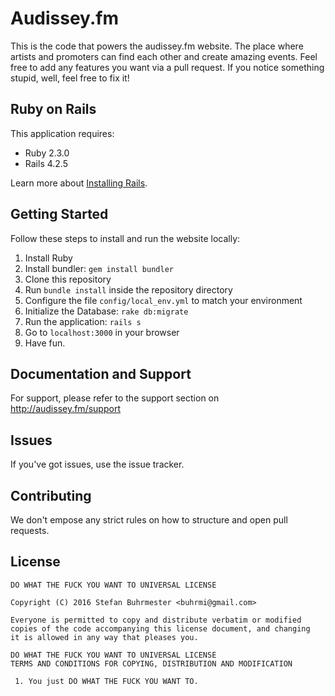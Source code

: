 Audissey.fm
================

This is the code that powers the audissey.fm website. The place where artists and promoters can find each other and create amazing events. Feel free to add any features you want via a pull request. If you notice something stupid, well, feel free to fix it!

Ruby on Rails
-------------

This application requires:

- Ruby 2.3.0
- Rails 4.2.5

Learn more about [Installing Rails](http://railsapps.github.io/installing-rails.html).

Getting Started
---------------

Follow these steps to install and run the website locally:

1. Install Ruby
2. Install bundler: `gem install bundler`
3. Clone this repository
4. Run `bundle install` inside the repository directory
5. Configure the file `config/local_env.yml` to match your environment
6. Initialize the Database: `rake db:migrate`
7. Run the application: `rails s`
8. Go to `localhost:3000` in your browser
9. Have fun.


Documentation and Support
-------------------------

For support, please refer to the support section on http://audissey.fm/support

Issues
-------------

If you've got issues, use the issue tracker.

Contributing
------------

We don't empose any strict rules on how to structure and open pull requests.


License
-------

    DO WHAT THE FUCK YOU WANT TO UNIVERSAL LICENSE

    Copyright (C) 2016 Stefan Buhrmester <buhrmi@gmail.com>

    Everyone is permitted to copy and distribute verbatim or modified
    copies of the code accompanying this license document, and changing
    it is allowed in any way that pleases you.
   
    DO WHAT THE FUCK YOU WANT TO UNIVERSAL LICENSE
    TERMS AND CONDITIONS FOR COPYING, DISTRIBUTION AND MODIFICATION

     1. You just DO WHAT THE FUCK YOU WANT TO.

